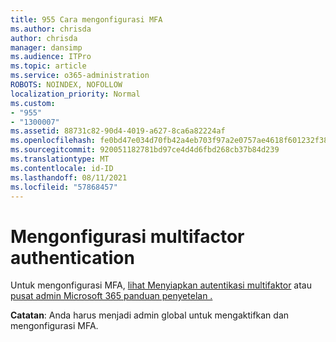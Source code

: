```yaml
---
title: 955 Cara mengonfigurasi MFA
ms.author: chrisda
author: chrisda
manager: dansimp
ms.audience: ITPro
ms.topic: article
ms.service: o365-administration
ROBOTS: NOINDEX, NOFOLLOW
localization_priority: Normal
ms.custom:
- "955"
- "1300007"
ms.assetid: 88731c82-90d4-4019-a627-8ca6a82224af
ms.openlocfilehash: fe0bd47e034d70fb42a4eb703f97a2e0757ae4618f601232f385346954389f86
ms.sourcegitcommit: 920051182781bd97ce4d4d6fbd268cb37b84d239
ms.translationtype: MT
ms.contentlocale: id-ID
ms.lasthandoff: 08/11/2021
ms.locfileid: "57868457"
---
```

# <a name="configure-multifactor-authentication"></a>Mengonfigurasi multifactor authentication

Untuk mengonfigurasi MFA, [lihat Menyiapkan autentikasi multifaktor](https://docs.microsoft.com/microsoft-365/admin/security-and-compliance/set-up-multi-factor-authentication) atau [pusat admin Microsoft 365 panduan penyetelan .](https://admin.microsoft.com/AdminPortal/Home?ref=/modernonboarding/mfasetupguide)

**Catatan**: Anda harus menjadi admin global untuk mengaktifkan dan mengonfigurasi MFA.

